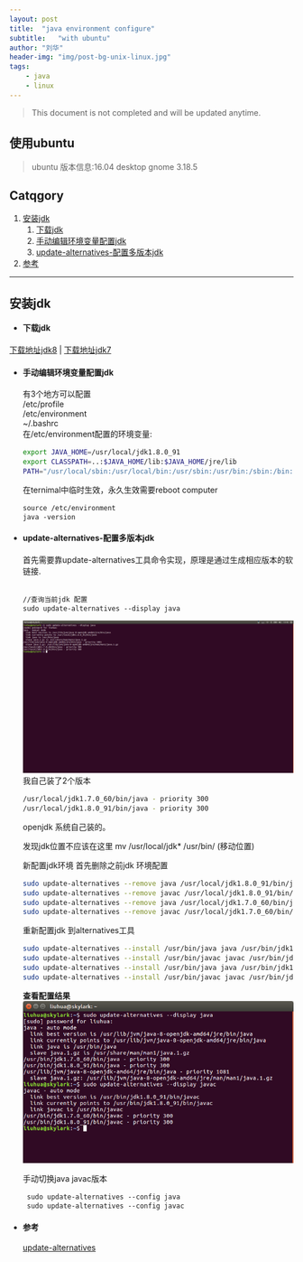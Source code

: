 ```yaml
---
layout:	post
title:	"java environment configure"
subtitle:	"with ubuntu"
author:	"刘华"
header-img: "img/post-bg-unix-linux.jpg"
tags:
    - java
    - linux
---
```

> This document is not completed and will be updated anytime.

## 使用ubuntu
> ubuntu 版本信息:16.04 desktop gnome 3.18.5 

## Catqgory

1. [安装jdk](#安装jdk)
	1. [下载jdk](#下载jdk)
	2. [手动编辑环境变量配置jdk](#手动编辑环境变量配置jdk)
	3. [update-alternatives-配置多版本jdk](#update-alternatives-配置多版本jdk)
2. [参考](#参考)

---

## 安装jdk

- #### 下载jdk
[下载地址jdk8](http://www.oracle.com/technetwork/java/javase/downloads/jdk8-downloads-2133151.html) | [下载地址jdk7](http://www.oracle.com/technetwork/java/javase/downloads/java-archive-downloads-javase7-521261.html)

- #### 手动编辑环境变量配置jdk

  有3个地方可以配置  
    /etc/profile  
    /etc/environment  
    ~/.bashrc  
  在/etc/environment配置的环境变量:
  
  ```bash
  export JAVA_HOME=/usr/local/jdk1.8.0_91
  export CLASSPATH=..:$JAVA_HOME/lib:$JAVA_HOME/jre/lib
  PATH="/usr/local/sbin:/usr/local/bin:/usr/sbin:/usr/bin:/sbin:/bin:/usr/games:/usr/local/games:/usr/local/jdk1.8.0_91/bin"
  ```
  在ternimal中临时生效，永久生效需要reboot computer
  
  ```shell
  source /etc/environment
  java -version
  ```
- #### update-alternatives-配置多版本jdk
  首先需要靠update-alternatives工具命令实现，原理是通过生成相应版本的软链接.  
  <br/>    
  ```shell
  //查询当前jdk 配置
  sudo update-alternatives --display java
  ```
  ![](/img/display_java.png)
  我自己装了2个版本
  ```bash
  /usr/local/jdk1.7.0_60/bin/java - priority 300
  /usr/local/jdk1.8.0_91/bin/java - priority 300
  ```
  openjdk 系统自己装的。

  发现jdk位置不应该在这里 mv /usr/local/jdk* /usr/bin/ (移动位置)
  
  新配置jdk环境
  首先删除之前jdk 环境配置
  ```bash
  sudo update-alternatives --remove java /usr/local/jdk1.8.0_91/bin/java
  sudo update-alternatives --remove javac /usr/local/jdk1.8.0_91/bin/javac
  sudo update-alternatives --remove java /usr/local/jdk1.7.0_60/bin/java
  sudo update-alternatives --remove javac /usr/local/jdk1.7.0_60/bin/javac
  ```
  重新配置jdk 到alternatives工具  
  ```bash
  sudo update-alternatives --install /usr/bin/java java /usr/bin/jdk1.8.0_91/bin/java 300
  sudo update-alternatives --install /usr/bin/javac javac /usr/bin/jdk1.8.0_91/bin/javac 300
  sudo update-alternatives --install /usr/bin/java java /usr/bin/jdk1.7.0_60/bin/java 300
  sudo update-alternatives --install /usr/bin/javac javac /usr/bin/jdk1.7.0_60/bin/javac 300
  ```
  **查看配置结果**
  ![](/img/jdk_configure.png)

  手动切换java javac版本
  ```shell
   sudo update-alternatives --config java
   sudo update-alternatives --config javac
  ```
- #### 参考
   [update-alternatives](https://linux.die.net/man/8/update-alternatives)
